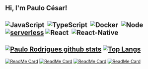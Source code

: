 
##  Hi, I'm Paulo César!

![JavaScript](https://img.shields.io/badge/-JavaScript-FEAE32?style=flat&logoColor=fff&logo=javascript)&nbsp;
![TypeScript](https://img.shields.io/badge/-TypeScript-007ACC?style=flat&logoColor=fff&logo=typescript)&nbsp;
![Docker](https://img.shields.io/badge/-Docker-099cec?style=flat&logoColor=fff&logo=docker)&nbsp;
![Node](https://img.shields.io/badge/-Node.js-5B9856?style=flat&logoColor=fff&logo=node.js)&nbsp;
[![serverless](https://camo.githubusercontent.com/547c6da94c16fedb1aa60c9efda858282e22834f/687474703a2f2f7075626c69632e7365727665726c6573732e636f6d2f6261646765732f76332e737667)](http://www.serverless.com)
![React](https://img.shields.io/badge/-React.js-000000?style=flat&&logo=React)&nbsp;
![React-Native](https://img.shields.io/badge/-ReactNative.js-000000?style=flat&&logo=React)&nbsp;
---
[![Paulo Rodrigues github stats](https://github-readme-stats.vercel.app/api?username=pcrodrigues0&count_private=true&show_icons=true&theme=blueberry)](https://github.com/pcrodrigues0/github-readme-stats)
[![Top Langs](https://github-readme-stats.vercel.app/api/top-langs/?username=pcrodrigues0&layout=compact&theme=blueberry)](https://github.com/anuraghazra/github-readme-stats)
---
[![ReadMe Card](https://github-readme-stats.vercel.app/api/pin/?username=pcrodrigues0&repo=nlw-03-omnistack&theme=blueberry)](https://github.com/pcrodrigues0/nlw-03-omnistack)
[![ReadMe Card](https://github-readme-stats.vercel.app/api/pin/?username=pcrodrigues0&repo=serverless-babel-webpack&theme=blueberry)](https://github.com/pcrodrigues0/serverless-js-boilerplate)
[![ReadMe Card](https://github-readme-stats.vercel.app/api/pin/?username=pcrodrigues0&repo=serveless-ts-boilerplate&theme=blueberry)](https://github.com/pcrodrigues0/serveless-ts-boilerplate)
[![ReadMe Card](https://github-readme-stats.vercel.app/api/pin/?username=pcrodrigues0&repo=prismasample&theme=blueberry)](https://github.com/pcrodrigues0/prismasample)

